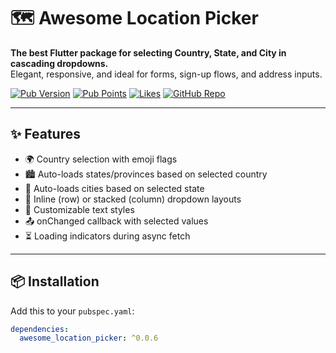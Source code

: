 # 🗺️ Awesome Location Picker

**The best Flutter package for selecting Country, State, and City in cascading dropdowns.**  
Elegant, responsive, and ideal for forms, sign-up flows, and address inputs.

[![Pub Version](https://img.shields.io/pub/v/awesome_location_picker)](https://pub.dev/packages/awesome_location_picker)
[![Pub Points](https://img.shields.io/pub/points/awesome_location_picker)](https://pub.dev/packages/awesome_location_picker/score)
[![Likes](https://img.shields.io/pub/likes/awesome_location_picker)](https://pub.dev/packages/awesome_location_picker/score)
[![GitHub Repo](https://img.shields.io/badge/github-rahmanprofile%2Fawesome__location__picker-blue?logo=github)](https://github.com/rahmanprofile/awesome_location_picker)

---

## ✨ Features

- 🌍 Country selection with emoji flags
- 🏙️ Auto-loads states/provinces based on selected country
- 🏡 Auto-loads cities based on selected state
- 🔄 Inline (row) or stacked (column) dropdown layouts
- 🎨 Customizable text styles
- 📤 onChanged callback with selected values
- ⏳ Loading indicators during async fetch

---

## 📦 Installation

Add this to your `pubspec.yaml`:

```yaml
dependencies:
  awesome_location_picker: ^0.0.6
